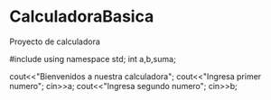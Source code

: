 # CalculadoraBasica
Proyecto de calculadora

#include<iostream>
using namespace std;
int a,b,suma;

cout<<"Bienvenidos a nuestra calculadora";
cout<<"Ingresa primer numero";
cin>>a;
cout<<"Ingresa segundo numero";
cin>>b;
